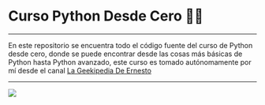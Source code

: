 # Curso Python Desde Cero 🧑‍🎓

------------

En este repositorio se encuentra todo el código fuente del curso de Python desde cero, donde se puede encontrar desde las cosas más básicas de Python hasta Python avanzado, este curso es tomado autónomamente por mí desde el canal [La Geekipedia De Ernesto](https://www.youtube.com/channel/UCeEW6PHNJlIwI-rKChmqqkw "La Geekipedia De Ernesto")


------------

![](https://anthoncode.com/wp-content/uploads/2019/01/python-logo-png.png)
